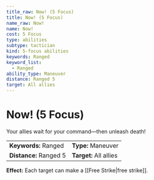 ```yaml
---
title_raw: Now! (5 Focus)
title: Now! (5 Focus)
name_raw: Now!
name: Now!
cost: 5 Focus
type: abilities
subtype: tactician
kind: 5-focus abilities
keywords: Ranged
keyword_list:
  - Ranged
ability_type: Maneuver
distance: Ranged 5
target: All allies
---
```


# Now! (5 Focus)

Your allies wait for your command—then unleash death!

|                        |                        |
| :--------------------- | :--------------------- |
| **Keywords:** Ranged   | **Type:** Maneuver     |
| **Distance:** Ranged 5 | **Target:** All allies |

**Effect:** Each target can make a [[Free Strike|free strike]].
